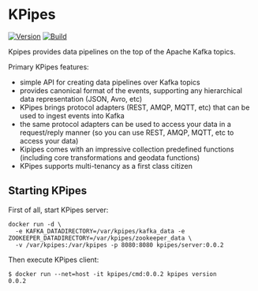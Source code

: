 # KPipes

[![Version](https://img.shields.io/badge/kpipes-0.0.2-blue.svg)](https://github.com/kpipes/kpipes/releases)
[![Build](https://api.travis-ci.org/kpipes/kpipes.svg)](https://travis-ci.org/kpipes/kpipes/)

Kpipes provides data pipelines on the top of the Apache Kafka topics.

Primary KPipes features:
- simple API for creating data pipelines over Kafka topics
- provides canonical format of the events, supporting any hierarchical data
 representation (JSON, Avro, etc)
- KPipes brings protocol adapters (REST, AMQP, MQTT, etc) that can be used to ingest events
  into Kafka
- the same protocol adapters can be used to access your data in a request/reply manner
(so you can use REST, AMQP, MQTT, etc to access your data)
- Kipipes comes with an impressive collection predefined functions (including core transformations and geodata functions)
- KPipes supports multi-tenancy as a first class citizen

## Starting KPipes

First of all, start KPipes server:

    docker run -d \
      -e KAFKA_DATADIRECTORY=/var/kpipes/kafka_data -e ZOOKEEPER_DATADIRECTORY=/var/kpipes/zookeeper_data \
      -v /var/kpipes:/var/kpipes -p 8080:8080 kpipes/server:0.0.2
    
Then execute KPipes client:

    $ docker run --net=host -it kpipes/cmd:0.0.2 kpipes version
    0.0.2